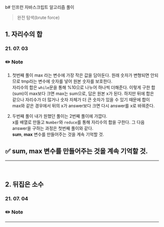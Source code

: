 b# 인프런 자바스크립트 알고리즘 풀이

> 완전 탐색(brute force)

## 1. 자리수의 합

### 21. 07. 03

### ✏️ Note

1. 첫번째 풀이
   max 라는 변수에 가장 작은 값을 담아둔다.
   원래 숫자가 변형되면 안되므로 tmp라는 변수에 숫자를 넣어 원본 숫자를 보호한다.  
   자리수의 합은 `while`문을 통해 %10으로 나누어 하나씩 더해준다.
   이렇게 구한 합(sum)이 max보다 크면 max는 sum으로, 답은 원본 x가 된다.
   하지만 뒤에 합은 같으나 자리수가 더 많거나 숫자 자체가 더 큰 숫자가 있을 수 있기 때문에 합이 max와 같은 경우에서 뒤의 x가 answer보다 크면 다시 answer를 x로 바꿔준다.

2. 두번째 풀이
   내가 원했던 풀이는 2번째 풀이에 가깝다.  
   x를 배열로 만들고 `Number`와 `reduce`를 통해 자리수의 합을 구한다.
   그 다음 answer을 구하는 과정은 첫번째 풀이와 같다.  
   **sum**, **max** 변수를 만들어주는 것을 계속 기억할 것.

## ✅ **sum**, **max** 변수를 만들어주는 것을 계속 기억할 것.

---

</br>

## 2. 뒤집은 소수

### 21. 07. 04

### ✏️ Note

---

</br>
